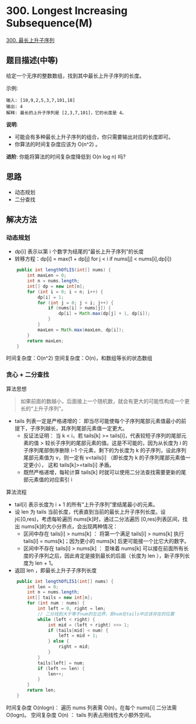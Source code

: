 # 300. Longest Increasing Subsequence(M)

[300. 最长上升子序列](https://leetcode-cn.com/problems/longest-increasing-subsequence/)

## 题目描述(中等)

给定一个无序的整数数组，找到其中最长上升子序列的长度。

示例:
```
输入: [10,9,2,5,3,7,101,18]
输出: 4 
解释: 最长的上升子序列是 [2,3,7,101]，它的长度是 4。
```

**说明**:
- 可能会有多种最长上升子序列的组合，你只需要输出对应的长度即可。
- 你算法的时间复杂度应该为 O(n^2) 。

**进阶**: 你能将算法的时间复杂度降低到 O(n log n) 吗?


## 思路

- 动态规划
- 二分查找

## 解决方法

### 动态规划

- dp[i] 表示以第 i 个数字为结尾的“最长上升子序列”的长度
- 转移方程：dp[i] = max(1 + dp[j] for j < i if nums[j] < nums[i],dp[i])

```java
    public int lengthOfLIS(int[] nums) {
        int maxLen = 0;
        int n = nums.length;
        int[] dp = new int[n];
        for (int i = 0; i < n; i++) {
            dp[i] = 1;
            for (int j = 0; j < i; j++) {
                if (nums[i] > nums[j]) {
                    dp[i] = Math.max(dp[j] + 1, dp[i]);
                }
            }
            maxLen = Math.max(maxLen, dp[i]);
        }
        return maxLen;
    }

```

时间复杂度：O(n^2)
空间复杂度：O(n)，和数组等长的状态数组

### 贪心 + 二分查找

算法思想
> 如果前面的数越小，后面接上一个随机数，就会有更大的可能性构成一个更长的“上升子序列”。 

- tails 列表一定是严格递增的： 即当尽可能使每个子序列尾部元素值最小的前提下，子序列越长，其序列尾部元素值一定更大。
    - 反证法证明： 当 k < i，若 tails[k] >= tails[i]，代表较短子序列的尾部元素的值 > 较长子序列的尾部元素的值。这是不可能的，因为从长度为 i 的子序列尾部倒序删除 i-1 个元素，剩下的为长度为 k 的子序列，设此序列尾部元素值为 v，则一定有 v<tails[i] （即长度为 k 的子序列尾部元素值一定更小）， 这和 tails[k]>=tails[i] 矛盾。
    - 既然严格递增，每轮计算 tails[k] 时就可以使用二分法查找需要更新的尾部元素值的对应索引 i

算法流程
- tail[i] 表示长度为 i + 1 的所有“上升子序列”里结尾最小的元素。
- 设 len 为 tails 当前长度，代表直到当前的最长上升子序列长度。设 j∈[0,res)，考虑每轮遍历 nums[k]时，通过二分法遍历 [0,res)列表区间，找出 nums[k]的大小分界点，会出现两种情况：
    - 区间中存在 tails[i] > nums[k] ： 将第一个满足 tails[i] > nums[k] 执行 tails[i] = nums[k]；因为更小的 nums[k] 后更可能接一个比它大的数字。
    - 区间中不存在 tails[i] > nums[k] ： 意味着 nums[k] 可以接在前面所有长度的子序列之后，因此肯定是接到最长的后面（长度为 len ），新子序列长度为 len + 1。
- 返回 len ，即最长上升子子序列长度

```java
    public int lengthOfLIS1(int[] nums) {
        int len = 0;
        int n = nums.length;
        int[] tails = new int[n];
        for (int num : nums) {
            int left = 0, right = len;
            // 二分找到大于等于num的左边界，即num在tails中应该存在的位置
            while (left < right) {
                int mid = (left + right) >>> 1;
                if (tails[mid] < num) {
                    left = mid + 1;
                } else {
                    right = mid;
                }
            }
            tails[left] = num;
            if (left == len) {
                len++;
            }
        }
        return len;
    }
```

时间复杂度 O(nlogn)： 遍历 nums 列表需 O(n)，在每个 nums[i] 二分法需 O(logn)。
空间复杂度 O(n) ： tails 列表占用线性大小额外空间。

